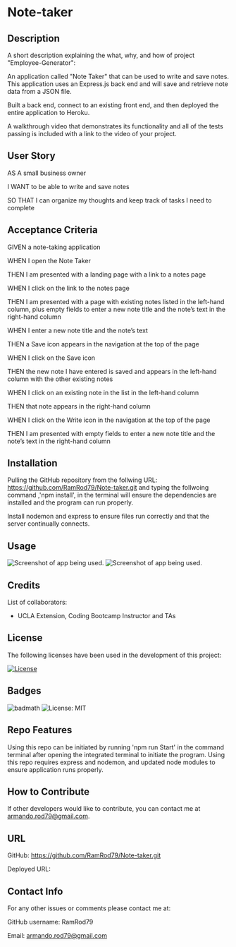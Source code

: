 # Note-taker

## Description

A short description explaining the what, why, and how of project "Employee-Generator":

An application called "Note Taker" that can be used to write and save notes. This application uses an Express.js back end and will save and retrieve note data from a JSON file.

Built a back end, connect to an existing front end, and then deployed the entire application to Heroku.

A walkthrough video that demonstrates its functionality and all of the tests passing is included with a link to the video of your project. 

## User Story

AS A small business owner

I WANT to be able to write and save notes

SO THAT I can organize my thoughts and keep track of tasks I need to complete

## Acceptance Criteria

GIVEN a note-taking application

WHEN I open the Note Taker

THEN I am presented with a landing page with a link to a notes page

WHEN I click on the link to the notes page

THEN I am presented with a page with existing notes listed in the left-hand column, plus empty fields to enter a new note title and the note’s text in the right-hand column

WHEN I enter a new note title and the note’s text

THEN a Save icon appears in the navigation at the top of the page

WHEN I click on the Save icon

THEN the new note I have entered is saved and appears in the left-hand column with the other existing notes

WHEN I click on an existing note in the list in the left-hand column

THEN that note appears in the right-hand column

WHEN I click on the Write icon in the navigation at the top of the page

THEN I am presented with empty fields to enter a new note title and the note’s text in the right-hand column

## Installation

Pulling the GitHub repository from the follwing URL: https://github.com/RamRod79/Note-taker.git and typing the follwoing command ,'npm install', in the terminal will ensure the dependencies are installed and the program can run properly.

Install nodemon and express to ensure files run correctly and that the server continually connects.

## Usage

![Screenshot of app being used.](./assets/images/Screenshot1.jpg)
![Screenshot of app being used.](./assets/images/Screenshot1.jpg)

## Credits

List of collaborators:

- UCLA Extension, Coding Bootcamp Instructor and TAs

## License

The following licenses have been used in the development of this project:

[![License](https://img.shields.io/badge/License-MIT-success)](https://opensource.org/licenses/MIT)

## Badges

![badmath](https://img.shields.io/github/languages/top/lernantino/badmath)
![License: MIT](https://img.shields.io/badge/License-MIT-success)

## Repo Features

Using this repo can be initiated by running 'npm run Start' in the command terminal after opening the integrated terminal to initiate the program. Using this repo requires express and nodemon, and updated node modules to ensure application runs properly.

## How to Contribute

If other developers would like to contribute, you can contact me at armando.rod79@gmail.com.

## URL
GitHub: https://github.com/RamRod79/Note-taker.git

Deployed URL:

## Contact Info

For any other issues or comments please contact me at:

GitHub username: RamRod79

Email: armando.rod79@gmail.com